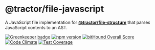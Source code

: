 # @tractor/file-javascript

A JavaScript file implementation for [**@tractor/file-structure**](https://github.com/phenomnomnominal/tractor-file-structure) that parses JavaScript contents to an AST.

[![Greenkeeper badge](https://badges.greenkeeper.io/phenomnomnominal/tractor-file-javascript.svg)](https://greenkeeper.io/)
[![npm version](https://img.shields.io/npm/v/tractor-file-javascript.svg)](https://www.npmjs.com/package/tractor-file-javascript)
[![bitHound Overall Score](https://www.bithound.io/github/phenomnomnominal/tractor-file-javascript/badges/score.svg)](https://www.bithound.io/github/phenomnomnominal/tractor-file-javascript)
[![Code Climate](https://codeclimate.com/github/phenomnomnominal/tractor-file-javascript/badges/gpa.svg)](https://codeclimate.com/github/phenomnomnominal/tractor-file-javascript)
[![Test Coverage](https://codeclimate.com/github/phenomnomnominal/tractor-file-javascript/coverage.svg)](https://codeclimate.com/github/phenomnomnominal/tractor-file-javascript/coverage)
